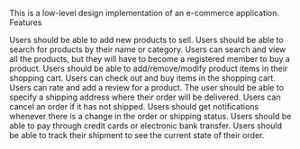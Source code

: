 This is a low-level design implementation of an e-commerce application.
Features

Users should be able to add new products to sell.
Users should be able to search for products by their name or category.
Users can search and view all the products, but they will have to become a registered member to buy a product.
Users should be able to add/remove/modify product items in their shopping cart.
Users can check out and buy items in the shopping cart.
Users can rate and add a review for a product.
The user should be able to specify a shipping address where their order will be delivered.
Users can cancel an order if it has not shipped.
Users should get notifications whenever there is a change in the order or shipping status.
Users should be able to pay through credit cards or electronic bank transfer.
Users should be able to track their shipment to see the current state of their order.

